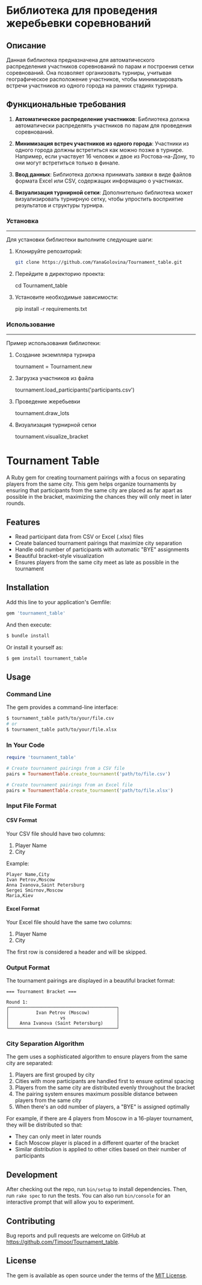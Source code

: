 # Библиотека для проведения жеребьевки соревнований

## Описание

Данная библиотека предназначена для автоматического распределения участников соревнований по парам и построения сетки соревнований. Она позволяет организовать турниры, учитывая географическое расположение участников, чтобы минимизировать встречи участников из одного города на ранних стадиях турнира.

## Функциональные требования

1. **Автоматическое распределение участников**: Библиотека должна автоматически распределять участников по парам для проведения соревнований.
   
2. **Минимизация встреч участников из одного города**: Участники из одного города должны встретиться как можно позже в турнире. Например, если участвует 16 человек и двое из Ростова-на-Дону, то они могут встретиться только в финале.

3. **Ввод данных**: Библиотека должна принимать заявки в виде файлов формата Excel или CSV, содержащих информацию о участниках.

4. **Визуализация турнирной сетки**: Дополнительно библиотека может визуализировать турнирную сетку, чтобы упростить восприятие результатов и структуры турнира.

### Установка
___

Для установки библиотеки выполните следующие шаги:

1. Клонируйте репозиторий:

   ```bash
   git clone https://github.com/YanaGolovina/Tournament_table.git

2. Перейдите в директорию проекта:

    cd Tournament_table

3. Установите необходимые зависимости:

    pip install -r requirements.txt

### Использование
___
Пример использования библиотеки:

1. Создание экземпляра турнира

    tournament = Tournament.new

2. Загрузка участников из файла

    tournament.load_participants('participants.csv')

3. Проведение жеребьевки

    tournament.draw_lots

4. Визуализация турнирной сетки

    tournament.visualize_bracket

# Tournament Table

A Ruby gem for creating tournament pairings with a focus on separating players from the same city. This gem helps organize tournaments by ensuring that participants from the same city are placed as far apart as possible in the bracket, maximizing the chances they will only meet in later rounds.

## Features

- Read participant data from CSV or Excel (.xlsx) files
- Create balanced tournament pairings that maximize city separation
- Handle odd number of participants with automatic "BYE" assignments
- Beautiful bracket-style visualization
- Ensures players from the same city meet as late as possible in the tournament

## Installation

Add this line to your application's Gemfile:

```ruby
gem 'tournament_table'
```

And then execute:

```bash
$ bundle install
```

Or install it yourself as:

```bash
$ gem install tournament_table
```

## Usage

### Command Line

The gem provides a command-line interface:

```bash
$ tournament_table path/to/your/file.csv
# or
$ tournament_table path/to/your/file.xlsx
```

### In Your Code

```ruby
require 'tournament_table'

# Create tournament pairings from a CSV file
pairs = TournamentTable.create_tournament('path/to/file.csv')

# Create tournament pairings from an Excel file
pairs = TournamentTable.create_tournament('path/to/file.xlsx')
```

### Input File Format

#### CSV Format
Your CSV file should have two columns:
1. Player Name
2. City

Example:
```csv
Player Name,City
Ivan Petrov,Moscow
Anna Ivanova,Saint Petersburg
Sergei Smirnov,Moscow
Maria,Kiev
```

#### Excel Format
Your Excel file should have the same two columns:
1. Player Name
2. City

The first row is considered a header and will be skipped.

### Output Format

The tournament pairings are displayed in a beautiful bracket format:

```
=== Tournament Bracket ===

Round 1:
┌────────────────────────────────────────┐
│          Ivan Petrov (Moscow)          │
│                   vs                   │
│    Anna Ivanova (Saint Petersburg)     │
└────────────────────────────────────────┘
```

### City Separation Algorithm

The gem uses a sophisticated algorithm to ensure players from the same city are separated:

1. Players are first grouped by city
2. Cities with more participants are handled first to ensure optimal spacing
3. Players from the same city are distributed evenly throughout the bracket
4. The pairing system ensures maximum possible distance between players from the same city
5. When there's an odd number of players, a "BYE" is assigned optimally

For example, if there are 4 players from Moscow in a 16-player tournament, they will be distributed so that:
- They can only meet in later rounds
- Each Moscow player is placed in a different quarter of the bracket
- Similar distribution is applied to other cities based on their number of participants

## Development

After checking out the repo, run `bin/setup` to install dependencies. Then, run `rake spec` to run the tests. You can also run `bin/console` for an interactive prompt that will allow you to experiment.

## Contributing

Bug reports and pull requests are welcome on GitHub at https://github.com/Timoor/Tournament_table.

## License

The gem is available as open source under the terms of the [MIT License](https://opensource.org/licenses/MIT).

